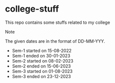 # college-stuff
This repo contains some stuffs related to my college

> [!NOTE]
> The given dates are in the format of DD-MM-YYY.

- Sem-1 started on 15-08-2022
- Sem-1 ended on 30-01-2023
- Sem-2 started on 08-02-2023
- Sem-2 ended on 15-06-2023
- Sem-3 started on 01-08-2023
- Sem-3 ended on 23-12-2023
